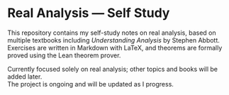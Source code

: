 # Real Analysis — Self Study

This repository contains my self-study notes on real analysis, based on multiple textbooks including *Understanding Analysis* by Stephen Abbott.  
Exercises are written in Markdown with LaTeX, and theorems are formally proved using the Lean theorem prover.

Currently focused solely on real analysis; other topics and books will be added later.  
The project is ongoing and will be updated as I progress.
